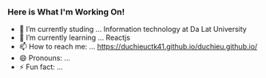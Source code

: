 ### Here is What I'm Working On!

- 🔭 I’m currently studing ... Information technology at Da Lat University
- 🌱 I’m currently learning ... Reactjs
- 📫 How to reach me: ... https://duchieuctk41.github.io/duchieu.github.io/
- 😄 Pronouns: ...
- ⚡ Fun fact: ...

